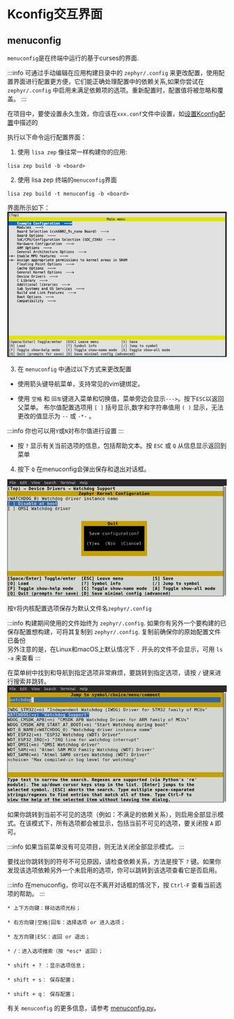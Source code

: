 # Kconfig交互界面

## menuconfig

`menuconfig`是在终端中运行的基于curses的界面.

:::info
可通过手动编辑在应用构建目录中的 `zephyr/.config` 来更改配置，使用配置界面进行配置更方便，它们能正确处理配置中的依赖关系,如果你尝试在 `zephyr/.config` 中启用未满足依赖项的选项。重新配置时，配置值将被忽略和覆盖。
:::

在项目中，要使设置永久生效，你应该在`xxx.conf`文件中设置，如[设置Kconfig配置](./Kconfig_configuration.md)中描述的

执行以下命令运行配置界面：

1. 使用 `lisa zep` 像往常一样构建你的应用:

```
lisa zep build -b <board>
```

2. 使用 lisa zep 终端的`menuconfig`界面

```
lisa zep build -t menuconfig -b <board>
```

界面所示如下：
![menuconfig](images/menuconfig.png)


3. 在 `menuconfig` 中通过以下方式来更改配置

* 使用箭头键导航菜单，支持常见的vim键绑定。
  
* 使用 `空格` 和 `回车`键进入菜单和切换值，菜单旁边会显示`--->`。按下`ESC`以返回父菜单。
布尔值配置选项用 `[ ]` 括号显示,数字和字符串值用 `( )` 显示，无法更改的值显示为 `--` 或 `-*-` 。 

:::info
你也可以用`Y`或`N`对布尔值进行设置
:::

* 按 `?` 显示有关当前选项的信息，包括帮助文本。按  `ESC`  或  `Q`  从信息显示返回到菜单
  
4. 按下 `Q`  在menuconfig会弹出保存和退出对话框。

![menuconfig-quit](images/menuconfig-quit.png)

按`Y`将内核配置选项保存为默认文件名`zephyr/.config`

:::info 
构建期间使用的文件始终为 `zephyr/.config`. 如果你有另外一个要构建的已保存配置想构建，可将其复制到 `zephyr/.config`. 复制前确保你的原始配置文件已备份  
另外注意的是，在Linux和macOS上默认情况下 `.` 开头的文件不会显示，可用 `ls -a`  来查看
:::

在菜单树中找到和导航到指定选项非常麻烦，要跳转到指定选项，请按 `/` 键来进行搜索并跳转。
![menuconfig-jump-to](images/menuconfig-jump-to.png)

如果你跳转到当前不可见的选项（例如：不满足的依赖关系），则启用全部显示模式。在该模式下，所有选项都会被显示，包括当前不可见的选项，要关闭按 `A` 即可。

:::info
如果当前菜单没有可见项目，则无法关闭全部显示模式。
:::

要找出你跳转到的符号不可见原因，请检查依赖关系，方法是按下 `?` 键。如果你发现该选项依赖另外一个未启用的选项，你可以跳转到该选项查看它是否启用。

:::info
在menuconfig，你可以在不离开对话框的情况下，按 `Ctrl-F` 查看当前选项的帮助。
:::

```
* 上下方向键：移动选项光标；

* 右方向键|空格|回车：选择选项 or 进入选项；

* 左方向键|ESC：返回 or 退出；

* /：进入选项搜索（按 *esc* 返回）；

* shift + ? ：显示选项信息；

* shift + s： 保存配置；

* shift + q： 保存配置；

```

有关 `menuconfig` 的更多信息，请参考 [menuconfig.py](https://cloud.listenai.com/zephyr/zephyr/-/tree/master/scripts/kconfig/menuconfig.py)。
